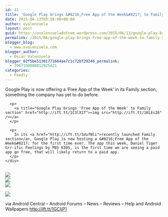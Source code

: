 ```yaml
---
id: 41
title: 'Google Play brings &#8216;Free App of the Week&#8217; to Family section'
date: 2015-06-13T03:58:00+00:00
author: ovalenzuela
layout: post
guid: https://ovalenzueladotcom.wordpress.com/2015/06/13/google-play-brings-free-app-of-the-week-to-family-section
permalink: /2015/06/google-play-brings-free-app-of-the-week-to-family-section.html
blogger_blog:
  - www.ovalenzuela.com
blogger_author:
  - Oscar Valenzuela
blogger_02f5be51301771664ae7c1c72bf29246_permalink:
  - 7967150888012925421
categories:
  - Feedly
---
```

<div>
  <div>
    <div>
      <p>
        Google Play is now offering a &#8216;Free App of the Week&#8217; in its Family section, something the company has yet to do before.
      </p>
      
      <p>
        <a title="Google Play brings 'Free App of the Week' to Family section" href="http://ift.tt/1C3lX1T"><img src="http://ift.tt/1KLEs26" /></a>
      </p>
      
      <p>
        In its <a href="http://ift.tt/1dufNli">recently launched Family section</a>, Google Play is now hosting a &#8216;Free App of the Week&#8217; for the first time ever. The app this week, Daniel Tiger Grr-ific Feelings by PBS KIDS, is the first time we are seeing a paid app go free, that will likely return to a paid app.
      </p>
    </div>
  </div>
</div>

<img height="1" width="1" src="http://ift.tt/1cQH9S4" border="0" />

<a rel="nofollow" href="http://ift.tt/1GCIjP3"><img src="http://ift.tt/1cQH9S6" border="0" /></a>  
<a rel="nofollow" href="http://ift.tt/1GCIjP5"><img src="http://ift.tt/1cQH9S8" border="0" /></a>  
<a rel="nofollow" href="http://ift.tt/1GCIjP7"><img src="http://ift.tt/1cQHbJU" border="0" /></a>

[<img src="http://ift.tt/1cQH9Sc" border="0" />](http://ift.tt/1GCIhH3)<img height="1" width="1" src="http://ift.tt/1GCIjPb" border="0" /><img height="1" alt="" width="1" src="http://ift.tt/1cQHc08" />

via Android Central &#8211; Android Forums &#8211; News &#8211; Reviews &#8211; Help and Android Wallpapers http://ift.tt/1GCIjP1